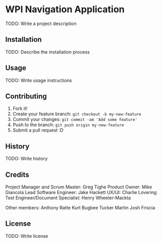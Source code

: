 # WPI Navigation Application

TODO: Write a project description

## Installation

TODO: Describe the installation process

## Usage

TODO: Write usage instructions

## Contributing

1. Fork it!
2. Create your feature branch: `git checkout -b my-new-feature`
3. Commit your changes: `git commit -am 'Add some feature'`
4. Push to the branch: `git push origin my-new-feature`
5. Submit a pull request :D

## History

TODO: Write history

## Credits

Project Manager and Scrum Master: Greg Tighe
Product Owner: Mike Giancola
Lead Software Engineer: Jake Hackett
UX/UI: Charlie Lovering
Test Engineer/Document Specialist: Henry Wheeler-Mackta

Other members: 
Anthony Ratte
Kurt Bugbee
Tucker Martin
Josh Friscia


## License

TODO: Write license

